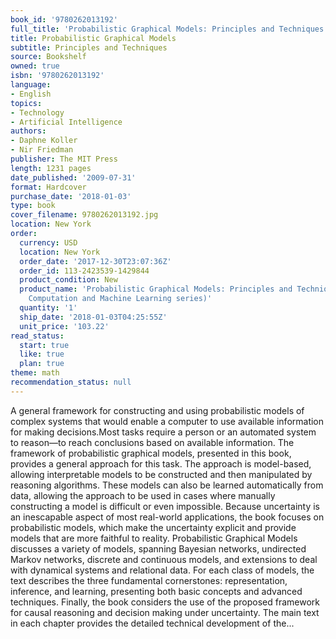 ```yaml
---
book_id: '9780262013192'
full_title: 'Probabilistic Graphical Models: Principles and Techniques'
title: Probabilistic Graphical Models
subtitle: Principles and Techniques
source: Bookshelf
owned: true
isbn: '9780262013192'
language:
- English
topics:
- Technology
- Artificial Intelligence
authors:
- Daphne Koller
- Nir Friedman
publisher: The MIT Press
length: 1231 pages
date_published: '2009-07-31'
format: Hardcover
purchase_date: '2018-01-03'
type: book
cover_filename: 9780262013192.jpg
location: New York
order:
  currency: USD
  location: New York
  order_date: '2017-12-30T23:07:36Z'
  order_id: 113-2423539-1429844
  product_condition: New
  product_name: 'Probabilistic Graphical Models: Principles and Techniques (Adaptive
    Computation and Machine Learning series)'
  quantity: '1'
  ship_date: '2018-01-03T04:25:55Z'
  unit_price: '103.22'
read_status:
  start: true
  like: true
  plan: true
theme: math
recommendation_status: null
---
```

A general framework for constructing and using probabilistic models of complex systems that would enable a computer to use available information for making decisions.Most tasks require a person or an automated system to reason—to reach conclusions based on available information. The framework of probabilistic graphical models, presented in this book, provides a general approach for this task. The approach is model-based, allowing interpretable models to be constructed and then manipulated by reasoning algorithms. These models can also be learned automatically from data, allowing the approach to be used in cases where manually constructing a model is difficult or even impossible. Because uncertainty is an inescapable aspect of most real-world applications, the book focuses on probabilistic models, which make the uncertainty explicit and provide models that are more faithful to reality.
Probabilistic Graphical Models discusses a variety of models, spanning Bayesian networks, undirected Markov networks, discrete and continuous models, and extensions to deal with dynamical systems and relational data. For each class of models, the text describes the three fundamental cornerstones: representation, inference, and learning, presenting both basic concepts and advanced techniques. Finally, the book considers the use of the proposed framework for causal reasoning and decision making under uncertainty. The main text in each chapter provides the detailed technical development of the...

